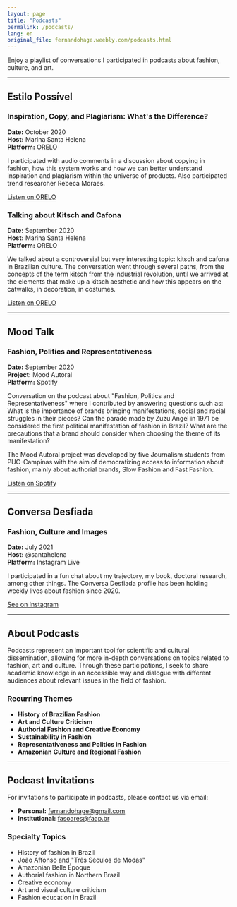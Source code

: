 ```yaml
---
layout: page
title: "Podcasts"
permalink: /podcasts/
lang: en
original_file: fernandohage.weebly.com/podcasts.html
---
```


Enjoy a playlist of conversations I participated in podcasts about fashion, culture, and art.

---

## Estilo Possível

### Inspiration, Copy, and Plagiarism: What's the Difference?

**Date:** October 2020  
**Host:** Marina Santa Helena  
**Platform:** ORELO

I participated with audio comments in a discussion about copying in fashion, how this system works and how we can better understand inspiration and plagiarism within the universe of products. Also participated trend researcher Rebeca Moraes.

[Listen on ORELO](https://app.orelo.audio/y4dg)

### Talking about Kitsch and Cafona

**Date:** September 2020  
**Host:** Marina Santa Helena  
**Platform:** ORELO

We talked about a controversial but very interesting topic: kitsch and cafona in Brazilian culture. The conversation went through several paths, from the concepts of the term kitsch from the industrial revolution, until we arrived at the elements that make up a kitsch aesthetic and how this appears on the catwalks, in decoration, in costumes.

[Listen on ORELO](https://app.orelo.audio/5Dux)

---

## Mood Talk

### Fashion, Politics and Representativeness

**Date:** September 2020  
**Project:** Mood Autoral  
**Platform:** Spotify

Conversation on the podcast about "Fashion, Politics and Representativeness" where I contributed by answering questions such as: What is the importance of brands bringing manifestations, social and racial struggles in their pieces? Can the parade made by Zuzu Angel in 1971 be considered the first political manifestation of fashion in Brazil? What are the precautions that a brand should consider when choosing the theme of its manifestation?

The Mood Autoral project was developed by five Journalism students from PUC-Campinas with the aim of democratizing access to information about fashion, mainly about authorial brands, Slow Fashion and Fast Fashion.

[Listen on Spotify](https://open.spotify.com/episode/5bIKpw8PB2l6v1qKcU09c4?si=sOpt4E4wRwmE5zFv_sSCEg)

---

## Conversa Desfiada

### Fashion, Culture and Images

**Date:** July 2021  
**Host:** @santahelena  
**Platform:** Instagram Live

I participated in a fun chat about my trajectory, my book, doctoral research, among other things. The Conversa Desfiada profile has been holding weekly lives about fashion since 2020.

[See on Instagram](https://www.instagram.com/conversa.desfiada/)

---

## About Podcasts

Podcasts represent an important tool for scientific and cultural dissemination, allowing for more in-depth conversations on topics related to fashion, art and culture. Through these participations, I seek to share academic knowledge in an accessible way and dialogue with different audiences about relevant issues in the field of fashion.

### Recurring Themes

- **History of Brazilian Fashion**
- **Art and Culture Criticism**
- **Authorial Fashion and Creative Economy**
- **Sustainability in Fashion**
- **Representativeness and Politics in Fashion**
- **Amazonian Culture and Regional Fashion**

---

## Podcast Invitations

For invitations to participate in podcasts, please contact us via email:
- **Personal:** fernandohage@gmail.com
- **Institutional:** fasoares@faap.br

### Specialty Topics

- History of fashion in Brazil
- João Affonso and "Três Séculos de Modas"
- Amazonian Belle Époque
- Authorial fashion in Northern Brazil
- Creative economy
- Art and visual culture criticism
- Fashion education in Brazil